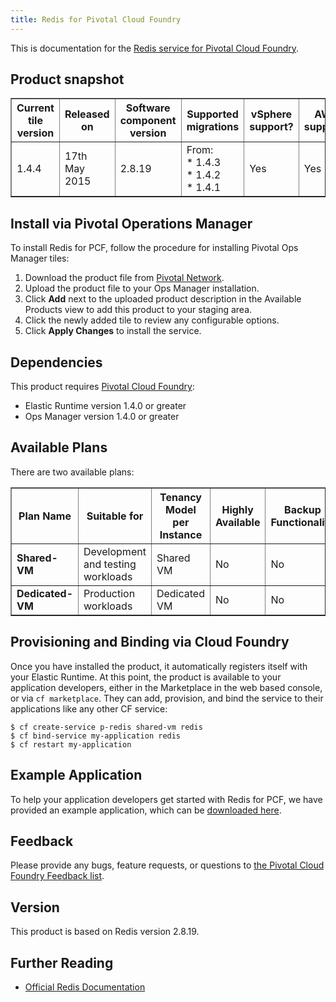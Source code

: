 ```yaml
---
title: Redis for Pivotal Cloud Foundry
---
```


This is documentation for the [Redis service for Pivotal Cloud Foundry](https://network.pivotal.io/products/p-redis).

## Product snapshot

<table border="1" class="nice">
<tr>
	<th>Current tile version</th>
	<th>Released on</th>
	<th>Software component version</th>
	<th>Supported migrations</th>
	<th>vSphere support?</th>
	<th>AWS support?</th>
</tr>
<tr>
	<td>1.4.4</td>
	<td>17th May 2015</td>
	<td>2.8.19</td>
	<td>
	From: <br />
	* 1.4.3 <br />
	* 1.4.2 <br />
	* 1.4.1 <br />
	</td>
	<td>Yes</td>
	<td>Yes</td>
	
</tr>
</table>

## Install via Pivotal Operations Manager

To install Redis for PCF, follow the procedure for installing Pivotal Ops Manager tiles:

1. Download the product file from [Pivotal Network](https://network.pivotal.io/).
1. Upload the product file to your Ops Manager installation.
1. Click **Add** next to the uploaded product description in the Available Products view to add this product to your staging area.
1. Click the newly added tile to review any configurable options.
1. Click **Apply Changes** to install the service.

## Dependencies
This product requires [Pivotal Cloud Foundry](https://network.pivotal.io/products/pivotal-cf):

* Elastic Runtime version 1.4.0 or greater
* Ops Manager version 1.4.0 or greater


## Available Plans

There are two available plans:

<table border="1" class="nice">
<tr>
<th><strong>Plan Name</strong></th>
<th><strong>Suitable for</strong></th>
<th><strong>Tenancy Model per Instance</strong></th>
<th><strong>Highly Available</strong></th>
<th><strong>Backup Functionality</strong></th>
</tr>

<tr>
<td><b>Shared-VM</b></td>
<td>Development and testing workloads</td>
<td>Shared VM</td>
<td>No</td>
<td>No</td>
</tr>

<tr>
<td><b>Dedicated-VM</b></td>
<td>Production workloads</td>
<td>Dedicated VM</td>
<td>No</td>
<td>No</td>
</tr>

</table>

## Provisioning and Binding via Cloud Foundry

Once you have installed the product, it automatically registers itself with your Elastic Runtime. At this point, the product is available to your application developers, either in the Marketplace in the web based console, or via `cf marketplace`. They can add, provision, and bind the service to their applications like any other CF service:

```
$ cf create-service p-redis shared-vm redis
$ cf bind-service my-application redis
$ cf restart my-application
```

## Example Application

To help your application developers get started with Redis for PCF, we have provided an example application, which can be [downloaded here](https://github.com/pivotal-cf/cf-redis-example-app/archive/master.zip).

## Feedback

Please provide any bugs, feature requests, or questions to [the Pivotal Cloud Foundry Feedback list](mailto:pivotal-cf-feedback@pivotal.io).

## Version

This product is based on Redis version 2.8.19.

## Further Reading

* [Official Redis Documentation](http://redis.io/documentation)

